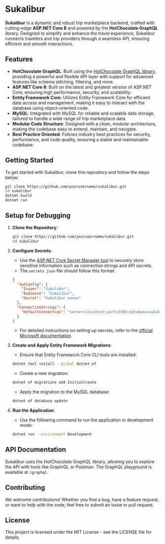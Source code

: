 # Sukalibur

**Sukalibur** is a dynamic and robust trip marketplace backend, crafted with cutting-edge **ASP.NET Core 8** and powered by the **HotChocolate GraphQL** library. Designed to simplify and enhance the travel experience, Sukalibur connects travelers and trip providers through a seamless API, ensuring efficient and smooth interactions.

## Features

- **HotChocolate GraphQL**: Built using the [HotChocolate GraphQL library](https://chillicream.com/docs/hotchocolate/v13), providing a powerful and flexible API layer with support for advanced features like schema stitching, filtering, and more.
- **ASP.NET Core 8**: Built on the latest and greatest version of ASP.NET Core, ensuring high performance, security, and scalability.
- **Entity Framework Core**: Utilizes Entity Framework Core for efficient data access and management, making it easy to interact with the database using object-oriented code.
- **MySQL**: Integrated with MySQL for reliable and scalable data storage, tailored to handle a wide range of trip marketplace data.
- **Modular Code Structure**: Designed with a clean, modular architecture, making the codebase easy to extend, maintain, and navigate.
- **Best Practice Oriented**: Follows industry best practices for security, performance, and code quality, ensuring a stable and maintainable codebase.

## Getting Started

To get started with Sukalibur, clone this repository and follow the steps below:

```bash
git clone https://github.com/yourusername/sukalibur.git
cd sukalibur
dotnet build
dotnet run
```

## Setup for Debugging

1. **Clone the Repository**:
   ```bash
   git clone https://github.com/yourusername/sukalibur.git
   cd sukalibur
   ```

2. **Configure Secrets**:
   - Use the [ASP.NET Core Secret Manager tool](https://learn.microsoft.com/en-us/aspnet/core/security/app-secrets?view=aspnetcore-8.0) to securely store sensitive information such as connection strings and API secrets.
   - The `secrets.json` file should follow this format:

   ```json
   {
     "JwtConfig": {
       "Issuer": "Sukalibur",
       "Audience": "Sukalibur",
       "Secret": "Sukalibur_xxxxx"
     },
     "ConnectionStrings": {
       "DefaultConnection": "server=localhost;port=3306;database=sukalibur;user=root;AllowZeroDateTime=True"
     }
   }
   ```

   - For detailed instructions on setting up secrets, refer to the [official Microsoft documentation](https://learn.microsoft.com/en-us/aspnet/core/security/app-secrets?view=aspnetcore-8.0).

3. **Create and Apply Entity Framework Migrations**:
   - Ensure that Entity Framework Core CLI tools are installed:

   ```bash
   dotnet tool install --global dotnet-ef
   ```

   - Create a new migration:

   ```bash
   dotnet ef migrations add InitialCreate
   ```

   - Apply the migration to the MySQL database:

   ```bash
   dotnet ef database update
   ```

4. **Run the Application**:
   - Use the following command to run the application in development mode:

   ```bash
   dotnet run --environment Development
   ```

## API Documentation

Sukalibur uses the HotChocolate GraphQL library, allowing you to explore the API with tools like GraphiQL or Postman. The GraphQL playground is available at `/graphql`.

## Contributing

We welcome contributions! Whether you find a bug, have a feature request, or want to help with the code, feel free to submit an issue or pull request.

## License

This project is licensed under the MIT License - see the LICENSE file for details.
